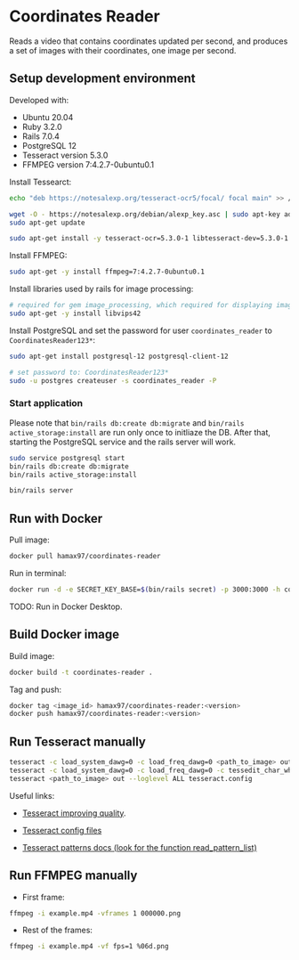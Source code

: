 # Coordinates Reader

Reads a video that contains coordinates updated per second, and produces a set of images with their coordinates,
one image per second.

## Setup development environment

Developed with:

- Ubuntu 20.04
- Ruby 3.2.0
- Rails 7.0.4
- PostgreSQL 12
- Tesseract version 5.3.0
- FFMPEG version 7:4.2.7-0ubuntu0.1

Install Tessearct:

```bash
echo "deb https://notesalexp.org/tesseract-ocr5/focal/ focal main" >> /etc/apt/sources.list

wget -O - https://notesalexp.org/debian/alexp_key.asc | sudo apt-key add -
sudo apt-get update

sudo apt-get install -y tesseract-ocr=5.3.0-1 libtesseract-dev=5.3.0-1
```

Install FFMPEG:

```bash
sudo apt-get -y install ffmpeg=7:4.2.7-0ubuntu0.1

```

Install libraries used by rails for image processing:

```bash
# required for gem image_processing, which required for displaying images.
sudo apt-get -y install libvips42
```

Install PostgreSQL and set the password for user `coordinates_reader` to `CoordinatesReader123*`:

```bash
sudo apt-get install postgresql-12 postgresql-client-12

# set password to: CoordinatesReader123*
sudo -u postgres createuser -s coordinates_reader -P
```

### Start application

Please note that `bin/rails db:create db:migrate` and `bin/rails active_storage:install` are run only
once to initliaze the DB. After that, starting the PostgreSQL service and the rails server will work.

```bash
sudo service postgresql start
bin/rails db:create db:migrate
bin/rails active_storage:install

bin/rails server
```

## Run with Docker

Pull image:

```bash
docker pull hamax97/coordinates-reader
```

Run in terminal:

```bash
docker run -d -e SECRET_KEY_BASE=$(bin/rails secret) -p 3000:3000 -h coordinates-reader --name coordinates-reader coordinates-reader:latest
```

TODO: Run in Docker Desktop.

## Build Docker image

Build image:

```bash
docker build -t coordinates-reader .
```

Tag and push:

```bash
docker tag <image_id> hamax97/coordinates-reader:<version>
docker push hamax97/coordinates-reader:<version>
```

## Run Tesseract manually

```bash
tesseract -c load_system_dawg=0 -c load_freq_dawg=0 <path_to_image> out
tesseract -c load_system_dawg=0 -c load_freq_dawg=0 -c tessedit_char_whitelist="0123456789. -+" <path_to_image> out
tesseract <path_to_image> out --loglevel ALL tesseract.config
```

Useful links:

- [Tesseract improving quality](https://tesseract-ocr.github.io/tessdoc/ImproveQuality.htmlhttps://tesseract-ocr.github.io/tessdoc/ImproveQuality.html#dictionaries-word-lists-and-patterns).

- [Tesseract config files](https://github.com/tesseract-ocr/tesseract/blob/main/doc/tesseract.1.asc#config-files-and-augmenting-with-user-data)

- [Tesseract patterns docs (look for the function read_pattern_list)](https://github.com/tesseract-ocr/tesseract/blob/main/src/dict/trie.h)


## Run FFMPEG manually

- First frame:

```bash
ffmpeg -i example.mp4 -vframes 1 000000.png
```

- Rest of the frames:

```bash
ffmpeg -i example.mp4 -vf fps=1 %06d.png
```
